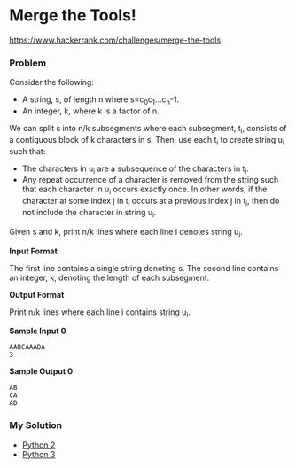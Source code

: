 # Merge the Tools!

https://www.hackerrank.com/challenges/merge-the-tools

### Problem

Consider the following:  

- A string, s, of length n where s=c<sub>0</sub>c<sub>1</sub>...c<sub>n</sub>-1.
- An integer, k, where k is a factor of n.

We can split s into n/k subsegments where each subsegment, t<sub>i</sub>, consists of a contiguous block of k characters in s. Then, use each t<sub>i</sub> to create string u<sub>i</sub> such that:

- The characters in u<sub>i</sub> are a subsequence of the characters in t<sub>i</sub>.
- Any repeat occurrence of a character is removed from the string such that each character in u<sub>i</sub> occurs exactly once. In other words, if the character at some index j in t<sub>i</sub> occurs at a previous index j in t<sub>i</sub>, then do not include the character in string u<sub>i</sub>.

Given s and k, print n/k lines where each line i denotes string u<sub>i</sub>.

**Input Format**

The first line contains a single string denoting s.
The second line contains an integer, k, denoting the length of each subsegment.

**Output Format**

Print n/k lines where each line i contains string u<sub>i</sub>.

**Sample Input 0**

```
AABCAAADA
3   
```

**Sample Output 0**

```
AB
CA
AD
```

### My Solution

- [Python 2](python2.py)
- [Python 3](python3.py)